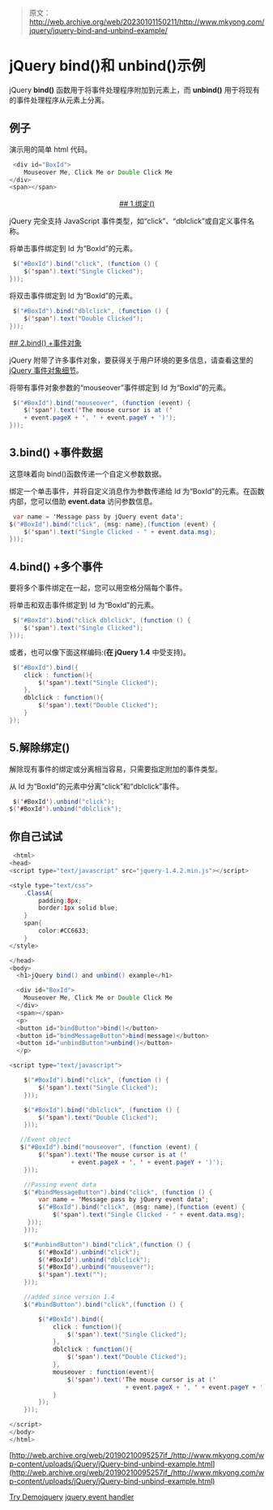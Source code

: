 > 原文：<http://web.archive.org/web/20230101150211/http://www.mkyong.com/jquery/jquery-bind-and-unbind-example/>

# jQuery bind()和 unbind()示例

jQuery **bind()** 函数用于将事件处理程序附加到元素上，而 **unbind()** 用于将现有的事件处理程序从元素上分离。

## 例子

演示用的简单 html 代码。

```java
 <div id="BoxId">
	Mouseover Me, Click Me or Double Click Me
</div>
<span></span> 
```

 <ins class="adsbygoogle" style="display:block; text-align:center;" data-ad-format="fluid" data-ad-layout="in-article" data-ad-client="ca-pub-2836379775501347" data-ad-slot="6894224149">## 1.绑定()

jQuery 完全支持 JavaScript 事件类型，如“click”、“dblclick”或自定义事件名称。

将单击事件绑定到 Id 为“BoxId”的元素。

```java
 $("#BoxId").bind("click", (function () {
	$('span').text("Single Clicked");
})); 
```

将双击事件绑定到 Id 为“BoxId”的元素。

```java
 $("#BoxId").bind("dblclick", (function () {
	$('span').text("Double Clicked");
})); 
```

 <ins class="adsbygoogle" style="display:block" data-ad-client="ca-pub-2836379775501347" data-ad-slot="8821506761" data-ad-format="auto" data-ad-region="mkyongregion">## 2.bind() +事件对象

jQuery 附带了许多事件对象，要获得关于用户环境的更多信息，请查看这里的 [jQuery 事件对象细节](http://web.archive.org/web/20190210095257/http://api.jquery.com/category/events/event-object/)。

将带有事件对象参数的“mouseover”事件绑定到 Id 为“BoxId”的元素。

```java
 $("#BoxId").bind("mouseover", (function (event) {
	$('span').text('The mouse cursor is at ('
	+ event.pageX + ', ' + event.pageY + ')');
})); 
```

## 3.bind() +事件数据

这意味着向 bind()函数传递一个自定义参数数据。

绑定一个单击事件，并将自定义消息作为参数传递给 Id 为“BoxId”的元素。在函数内部，您可以借助 **event.data** 访问参数信息。

```java
 var name = 'Message pass by jQuery event data';
$("#BoxId").bind("click", {msg: name},(function (event) {
	$('span').text("Single Clicked - " + event.data.msg);
})); 
```

## 4.bind() +多个事件

要将多个事件绑定在一起，您可以用空格分隔每个事件。

将单击和双击事件绑定到 Id 为“BoxId”的元素。

```java
 $("#BoxId").bind("click dblclick", (function () {
	$('span').text("Single Clicked");
})); 
```

或者，也可以像下面这样编码:(**在 jQuery 1.4** 中受支持)。

```java
 $("#BoxId").bind({
	click : function(){
		$('span').text("Single Clicked");
	},
	dblclick : function(){
		$('span').text("Double Clicked");
	}
}); 
```

## 5.解除绑定()

解除现有事件的绑定或分离相当容易，只需要指定附加的事件类型。

从 Id 为“BoxId”的元素中分离“click”和“dblclick”事件。

```java
 $('#BoxId').unbind("click");
$('#BoxId').unbind("dblclick"); 
```

## 你自己试试

```java
 <html>
<head>
<script type="text/javascript" src="jquery-1.4.2.min.js"></script>

<style type="text/css">
	.ClassA{
		padding:8px;
		border:1px solid blue;
	}
	span{
		color:#CC6633;
	}
</style>

</head>
<body>
  <h1>jQuery bind() and unbind() example</h1>

  <div id="BoxId">
	Mouseover Me, Click Me or Double Click Me
  </div>
  <span></span>
  <p>
  <button id="bindButton">bind()</button>
  <button id="bindMessageButton">bind(message)</button>
  <button id="unbindButton">unbind()</button>
  </p>

<script type="text/javascript">

    $("#BoxId").bind("click", (function () {
		$('span').text("Single Clicked");
    }));

    $("#BoxId").bind("dblclick", (function () {
		$('span').text("Double Clicked");
    }));

   //Event object
   $("#BoxId").bind("mouseover", (function (event) {
		$('span').text('The mouse cursor is at ('
                 + event.pageX + ', ' + event.pageY + ')');
    }));

    //Passing event data
    $("#bindMessageButton").bind("click", (function () {
		var name = 'Message pass by jQuery event data';
		$("#BoxId").bind("click", {msg: name},(function (event) {
			$('span').text("Single Clicked - " + event.data.msg);
     }));
    }));

    $("#unbindButton").bind("click",(function () {
		$('#BoxId').unbind("click");
		$('#BoxId').unbind("dblclick");
		$('#BoxId').unbind("mouseover");
		$('span').text("");
    }));

    //added since version 1.4
    $("#bindButton").bind("click",(function () {

		$("#BoxId").bind({
			click : function(){
				$('span').text("Single Clicked");
			},
			dblclick : function(){
				$('span').text("Double Clicked");
			},
			mouseover : function(event){
				$('span').text('The mouse cursor is at ('
                                + event.pageX + ', ' + event.pageY + ')');
			}
		});
    }));

</script>
</body>
</html> 
```

[http://web.archive.org/web/20190210095257if_/http://www.mkyong.com/wp-content/uploads/jQuery/jQuery-bind-unbind-example.html](http://web.archive.org/web/20190210095257if_/http://www.mkyong.com/wp-content/uploads/jQuery/jQuery-bind-unbind-example.html)

[Try Demo](http://web.archive.org/web/20190210095257/http://www.mkyong.com/wp-content/uploads/jQuery/jQuery-bind-unbind-example.html)[jquery](http://web.archive.org/web/20190210095257/http://www.mkyong.com/tag/jquery/) [jquery event handler](http://web.archive.org/web/20190210095257/http://www.mkyong.com/tag/jquery-event-handler/)







